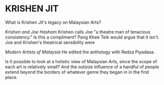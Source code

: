 # KRISHEN JIT

What is Krishen Jit's legacy on Malaysian Arts?

*Krishen and Joe Hasham*
Krishen calls Joe "a theatre man of tenacious consistency." Is this a compliment? Pang Khee Teik would argue that it isn't. Joe and Krishen's theatrical sensibility were 

*Modern Artists of Malaysia*
He edited the anthology with Redza Piyadasa. 

Is it possible to look at a holistic view of Malaysian Arts, since the scope of each art is relatively small? And the outsize influence of a handful of people extend beyond the borders of whatever genre they began in in the first place.